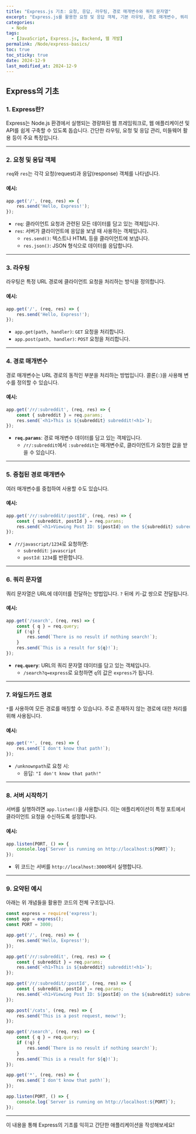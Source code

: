 ```yaml
---
title: "Express.js 기초: 요청, 응답, 라우팅, 경로 매개변수와 쿼리 문자열"
excerpt: "Express.js를 활용한 요청 및 응답 객체, 기본 라우팅, 경로 매개변수, 쿼리 문자열 처리에 대한 기초를 다룹니다."
categories:
  - Node
tags:
  - [JavaScript, Express.js, Backend, 웹 개발]
permalink: /Node/express-basics/
toc: true
toc_sticky: true
date: 2024-12-9
last_modified_at: 2024-12-9
---
```


## Express의 기초

### 1. **Express란?**
Express는 Node.js 환경에서 실행되는 경량화된 웹 프레임워크로, 웹 애플리케이션 및 API를 쉽게 구축할 수 있도록 돕습니다. 간단한 라우팅, 요청 및 응답 관리, 미들웨어 활용 등이 주요 특징입니다.

---

### 2. **요청 및 응답 객체**

`req`와 `res`는 각각 요청(request)과 응답(response) 객체를 나타냅니다. 

#### 예시:
```js
app.get('/', (req, res) => {
    res.send('Hello, Express!');
});
```
- `req`: 클라이언트 요청과 관련된 모든 데이터를 담고 있는 객체입니다.
- `res`: 서버가 클라이언트에 응답을 보낼 때 사용하는 객체입니다.
  - `res.send()`: 텍스트나 HTML 등을 클라이언트에 보냅니다.
  - `res.json()`: JSON 형식으로 데이터를 응답합니다.

---

### 3. **라우팅**

라우팅은 특정 URL 경로에 클라이언트 요청을 처리하는 방식을 정의합니다.

#### 예시:
```js
app.get('/', (req, res) => {
    res.send('Hello, Express!');
});
```
- `app.get(path, handler)`: `GET` 요청을 처리합니다.
- `app.post(path, handler)`: `POST` 요청을 처리합니다.

---

### 4. **경로 매개변수**

경로 매개변수는 URL 경로의 동적인 부분을 처리하는 방법입니다. 콜론(`:`)을 사용해 변수를 정의할 수 있습니다.

#### 예시:
```js
app.get('/r/:subreddit', (req, res) => {
    const { subreddit } = req.params;
    res.send(`<h1>This is ${subreddit} subreddit!<h1>`);
});
```
- **`req.params`**: 경로 매개변수 데이터를 담고 있는 객체입니다.
  - `/r/:subreddit`에서 `:subreddit`는 매개변수로, 클라이언트가 요청한 값을 받을 수 있습니다.

---

### 5. **중첩된 경로 매개변수**

여러 매개변수를 중첩하여 사용할 수도 있습니다.

#### 예시:
```js
app.get('/r/:subreddit/:postId', (req, res) => {
    const { subreddit, postId } = req.params;
    res.send(`<h1>Viewing Post ID: ${postId} on the ${subreddit} subreddit</h1>`);
});
```
- `/r/javascript/1234`로 요청하면:
  - `subreddit`: `javascript`
  - `postId`: `1234`를 반환합니다.

---

### 6. **쿼리 문자열**

쿼리 문자열은 URL에 데이터를 전달하는 방법입니다. `?` 뒤에 키-값 쌍으로 전달됩니다.

#### 예시:
```js
app.get('/search', (req, res) => {
    const { q } = req.query;
    if (!q) {
        res.send(`There is no result if nothing search!`);
    }
    res.send(`This is a result for ${q}!`);
});
```
- **`req.query`**: URL의 쿼리 문자열 데이터를 담고 있는 객체입니다.
  - `/search?q=express`로 요청하면 `q`의 값은 `express`가 됩니다.

---

### 7. **와일드카드 경로**

`*`를 사용하여 모든 경로를 매칭할 수 있습니다. 주로 존재하지 않는 경로에 대한 처리를 위해 사용됩니다.

#### 예시:
```js
app.get('*', (req, res) => {
    res.send(`I don't know that path!`);
});
```
- `/unknownpath`로 요청 시:
  - 응답: `"I don't know that path!"`

---

### 8. **서버 시작하기**

서버를 실행하려면 `app.listen()`을 사용합니다. 이는 애플리케이션이 특정 포트에서 클라이언트 요청을 수신하도록 설정합니다.

#### 예시:
```js
app.listen(PORT, () => {
    console.log(`Server is running on http://localhost:${PORT}`);
});
```
- 위 코드는 서버를 `http://localhost:3000`에서 실행합니다.

---

### 9. **요약된 예시**

아래는 위 개념들을 활용한 코드의 전체 구조입니다.

```js
const express = require('express');
const app = express();
const PORT = 3000;

app.get('/', (req, res) => {
    res.send('Hello, Express!');
});

app.get('/r/:subreddit', (req, res) => {
    const { subreddit } = req.params;
    res.send(`<h1>This is ${subreddit} subreddit!<h1>`);
});

app.get('/r/:subreddit/:postId', (req, res) => {
    const { subreddit, postId } = req.params;
    res.send(`<h1>Viewing Post ID: ${postId} on the ${subreddit} subreddit</h1>`);
});

app.post('/cats', (req, res) => {
    res.send('This is a post request, meow!');
});

app.get('/search', (req, res) => {
    const { q } = req.query;
    if (!q) {
        res.send(`There is no result if nothing search!`);
    }
    res.send(`This is a result for ${q}!`);
});

app.get('*', (req, res) => {
    res.send(`I don't know that path!`);
});

app.listen(PORT, () => {
    console.log(`Server is running on http://localhost:${PORT}`);
});
```
---

이 내용을 통해 Express의 기초를 익히고 간단한 애플리케이션을 작성해보세요!
